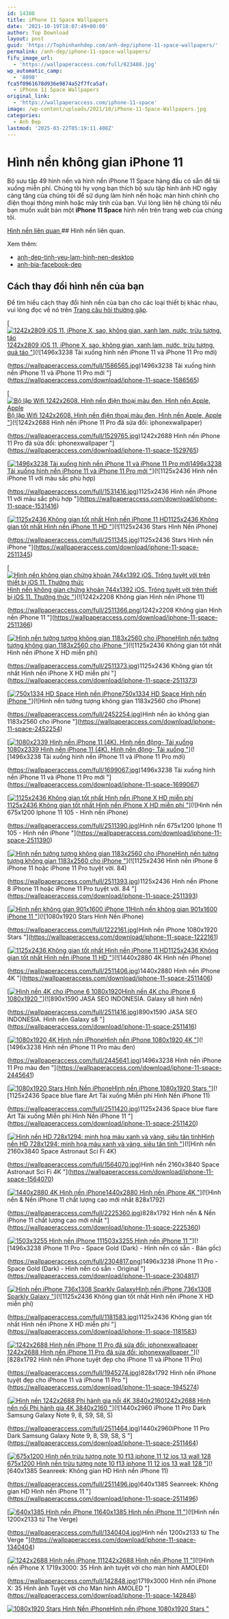 ```yaml
---
id: 14380
title: iPhone 11 Space Wallpapers
date: '2021-10-19T18:07:49+00:00'
author: Top Download
layout: post
guid: 'https://Tophinhanhdep.com/anh-dep/iphone-11-space-wallpapers/'
permalink: /anh-dep/iphone-11-space-wallpapers/
fifu_image_url:
  - 'https://wallpaperaccess.com/full/823488.jpg'
wp_automatic_camp:
  - '8098'
fca5f0961678d936e9874a52f7fca5af:
  - iPhone 11 Space Wallpapers
original_link:
  - 'https://wallpaperaccess.com/iphone-11-space'
image: /wp-content/uploads/2021/10/iPhone-11-Space-Wallpapers.jpg
categories:
  - Ảnh Đẹp
lastmod: '2025-03-22T05:19:11.408Z'
---
```

# Hình nền không gian iPhone 11

Bộ sưu tập 49 hình nền và hình nền iPhone 11 Space hàng đầu có sẵn để tải xuống miễn phí. Chúng tôi hy vọng bạn thích bộ sưu tập hình ảnh HD ngày càng tăng của chúng tôi để sử dụng làm hình nền hoặc màn hình chính cho điện thoại thông minh hoặc máy tính của bạn. Vui lòng liên hệ chúng tôi nếu bạn muốn xuất bản một **iPhone 11 Space** hình nền trên trang web của chúng tôi.

[Hình nền liên quan ](#related) ## Hình nền liên quan.

   
 Xem thêm:

   
- [anh-dep-tinh-yeu-lam-hinh-nen-desktop](https://tophinhanhdep.com/anh-tinh-yeu/anh-dep-tinh-yeu-lam-hinh-nen-desktop/)
- [anh-bia-facebook-dep](https://tophinhanhdep.com/anh-bia/anh-bia-facebook-dep/)

## Cách thay đổi hình nền của bạn

Để tìm hiểu cách thay đổi hình nền của bạn cho các loại thiết bị khác nhau, vui lòng đọc về nó trên [Trang câu hỏi thường gặp](https://tophinhanhdep.com/faq/).

  
[[![1242x2809 iOS 11, iPhone X, sao, không gian, xanh lam, nước, trừu tượng, táo](https://wallpaperaccess.com/full/823488.jpg)1242x2809 iOS 11, iPhone X, sao, không gian, xanh lam, nước, trừu tượng, quả táo "](https://wallpaperaccess.com/download/iphone-11-space-823488)](![1496x3238 Tải xuống hình nền iPhone 11 và iPhone 11 Pro mới)

(https://wallpaperaccess.com/full/1586565.jpg)1496x3238 Tải xuống hình nền iPhone 11 và iPhone 11 Pro mới "](https://wallpaperaccess.com/download/iphone-11-space-1586565)

[[![Bộ lặp Wifi 1242x2608.  Hình nền điện thoại màu đen, Hình nền Apple, Apple](https://wallpaperaccess.com/full/2511317.jpg)Bộ lặp Wifi 1242x2608. Hình nền điện thoại màu đen, Hình nền Apple, Apple "](https://wallpaperaccess.com/download/iphone-11-space-2511317)](![1242x2688 Hình nền iPhone 11 Pro đã sửa đổi: iphonexwallpaper)

(https://wallpaperaccess.com/full/1529765.jpg)1242x2688 Hình nền iPhone 11 Pro đã sửa đổi: iphonexwallpaper "](https://wallpaperaccess.com/download/iphone-11-space-1529765)

[[![1496x3238 Tải xuống hình nền iPhone 11 và iPhone 11 Pro mới](https://wallpaperaccess.com/full/1505886.jpg)1496x3238 Tải xuống hình nền iPhone 11 và iPhone 11 Pro mới "](https://wallpaperaccess.com/download/iphone-11-space-1505886)](![1125x2436 Hình nền iPhone 11 với màu sắc phù hợp)

(https://wallpaperaccess.com/full/1531416.jpg)1125x2436 Hình nền iPhone 11 với màu sắc phù hợp "](https://wallpaperaccess.com/download/iphone-11-space-1531416)

[[![1125x2436 Không gian tốt nhất Hình nền iPhone 11 HD](https://wallpaperaccess.com/full/2511322.jpg)1125x2436 Không gian tốt nhất Hình nền iPhone 11 HD "](https://wallpaperaccess.com/download/iphone-11-space-2511322)](![1125x2436 Stars Hình Nền iPhone)

(https://wallpaperaccess.com/full/2511345.jpg)1125x2436 Stars Hình nền iPhone "](https://wallpaperaccess.com/download/iphone-11-space-2511345)

[[![Hình nền không gian chứng khoán 744x1392 iOS.  Trông tuyệt vời trên thiết bị iOS 11.  Thưởng thức](https://wallpaperaccess.com/full/2511365.jpg)Hình nền không gian chứng khoán 744x1392 iOS. Trông tuyệt vời trên thiết bị iOS 11. Thưởng thức "](https://wallpaperaccess.com/download/iphone-11-space-2511365)](![1242x2208 Không gian Hình nền iPhone 11)

(https://wallpaperaccess.com/full/2511366.png)1242x2208 Không gian Hình nền iPhone 11 "](https://wallpaperaccess.com/download/iphone-11-space-2511366)

[[![Hình nền tưởng tượng không gian 1183x2560 cho iPhone](https://wallpaperaccess.com/full/2511367.jpg)Hình nền tưởng tượng không gian 1183x2560 cho iPhone "](https://wallpaperaccess.com/download/iphone-11-space-2511367)](![1125x2436 Không gian tốt nhất Hình nền iPhone X HD miễn phí)

(https://wallpaperaccess.com/full/2511373.jpg)1125x2436 Không gian tốt nhất Hình nền iPhone X HD miễn phí "](https://wallpaperaccess.com/download/iphone-11-space-2511373)

[[![750x1334 HD Space Hình nền iPhone](https://wallpaperaccess.com/full/1799874.jpg)750x1334 HD Space Hình nền iPhone "](https://wallpaperaccess.com/download/iphone-11-space-1799874)](![Hình nền tưởng tượng không gian 1183x2560 cho iPhone)

(https://wallpaperaccess.com/full/2452254.jpg)Hình nền ảo không gian 1183x2560 cho iPhone "](https://wallpaperaccess.com/download/iphone-11-space-2452254)

[[![1080x2339 Hình nền iPhone 11 (4K).  Hình nền động- Tải xuống](https://wallpaperaccess.com/full/1646836.jpg)1080x2339 Hình nền iPhone 11 (4K). Hình nền động- Tải xuống "](https://wallpaperaccess.com/download/iphone-11-space-1646836)](![1496x3238 Tải xuống hình nền iPhone 11 và iPhone 11 Pro mới)

(https://wallpaperaccess.com/full/1699067.jpg)1496x3238 Tải xuống hình nền iPhone 11 và iPhone 11 Pro mới "](https://wallpaperaccess.com/download/iphone-11-space-1699067)

[[![1125x2436 Không gian tốt nhất Hình nền iPhone X HD miễn phí](https://wallpaperaccess.com/full/2511379.jpg)1125x2436 Không gian tốt nhất Hình nền iPhone X HD miễn phí "](https://wallpaperaccess.com/download/iphone-11-space-2511379)](![Hình nền 675x1200 Iphone 11 105 - Hình nền iPhone)

(https://wallpaperaccess.com/full/2511390.jpg)Hình nền 675x1200 Iphone 11 105 - Hình nền iPhone "](https://wallpaperaccess.com/download/iphone-11-space-2511390)

[[![Hình nền tưởng tượng không gian 1183x2560 cho iPhone](https://wallpaperaccess.com/full/2511392.jpg)Hình nền tưởng tượng không gian 1183x2560 cho iPhone "](https://wallpaperaccess.com/download/iphone-11-space-2511392)](![1125x2436 Hình nền iPhone 8 iPhone 11 hoặc iPhone 11 Pro tuyệt vời.  84)

(https://wallpaperaccess.com/full/2511393.jpg)1125x2436 Hình nền iPhone 8 iPhone 11 hoặc iPhone 11 Pro tuyệt vời. 84 "](https://wallpaperaccess.com/download/iphone-11-space-2511393)

[[![Hình nền không gian 901x1600 iPhone 11](https://wallpaperaccess.com/full/2511398.jpg)Hình nền không gian 901x1600 iPhone 11 "](https://wallpaperaccess.com/download/iphone-11-space-2511398)](![1080x1920 Stars Hình Nền iPhone)

(https://wallpaperaccess.com/full/1222161.jpg)Hình nền iPhone 1080x1920 Stars "](https://wallpaperaccess.com/download/iphone-11-space-1222161)

[[![1125x2436 Không gian tốt nhất Hình nền iPhone 11 HD](https://wallpaperaccess.com/full/2511400.jpg)1125x2436 Không gian tốt nhất Hình nền iPhone 11 HD "](https://wallpaperaccess.com/download/iphone-11-space-2511400)](![1440x2880 4K Hình nền iPhone)

(https://wallpaperaccess.com/full/2511406.jpg)1440x2880 Hình nền iPhone 4K "](https://wallpaperaccess.com/download/iphone-11-space-2511406)

[[![Hình nền 4K cho iPhone 6 1080x1920](https://wallpaperaccess.com/full/12575.jpg)Hình nền 4K cho iPhone 6 1080x1920 "](https://wallpaperaccess.com/download/iphone-11-space-12575)](![890x1590 JASA SEO INDONESIA.  Galaxy s8 hình nền)

(https://wallpaperaccess.com/full/2511416.jpg)890x1590 JASA SEO INDONESIA. Hình nền Galaxy s8 "](https://wallpaperaccess.com/download/iphone-11-space-2511416)

[[![1080x1920 4K Hình nền iPhone](https://wallpaperaccess.com/full/2069866.jpg)Hình nền iPhone 1080x1920 4K "](https://wallpaperaccess.com/download/iphone-11-space-2069866)](![1496x3238 Hình nền iPhone 11 Pro màu đen)

(https://wallpaperaccess.com/full/2445641.jpg)1496x3238 Hình nền iPhone 11 Pro màu đen "](https://wallpaperaccess.com/download/iphone-11-space-2445641)

[[![1080x1920 Stars Hình Nền iPhone](https://wallpaperaccess.com/full/1222331.jpg)Hình nền iPhone 1080x1920 Stars "](https://wallpaperaccess.com/download/iphone-11-space-1222331)](![1125x2436 Space blue flare Art Tải xuống Miễn phí Hình Nền iPhone 11)

(https://wallpaperaccess.com/full/2511420.jpg)1125x2436 Space blue flare Art Tải xuống Miễn phí Hình Nền iPhone 11 "](https://wallpaperaccess.com/download/iphone-11-space-2511420)

[[![Hình nền HD 728x1294: minh họa màu xanh và vàng, siêu tân tinh](https://wallpaperaccess.com/full/2511427.jpg)Hình nền HD 728x1294: minh họa màu xanh và vàng, siêu tân tinh "](https://wallpaperaccess.com/download/iphone-11-space-2511427)](![Hình nền 2160x3840 Space Astronaut Sci Fi 4K)

(https://wallpaperaccess.com/full/1564070.jpg)Hình nền 2160x3840 Space Astronaut Sci Fi 4K "](https://wallpaperaccess.com/download/iphone-11-space-1564070)

[[![1440x2880 4K Hình nền iPhone](https://wallpaperaccess.com/full/2511430.jpg)1440x2880 Hình nền iPhone 4K "](https://wallpaperaccess.com/download/iphone-11-space-2511430)](![Hình nền & Nền iPhone 11 chất lượng cao mới nhất 828x1792)

(https://wallpaperaccess.com/full/2225360.jpg)828x1792 Hình nền &amp; Nền iPhone 11 chất lượng cao mới nhất "](https://wallpaperaccess.com/download/iphone-11-space-2225360)

[[![1503x3255 Hình nền iPhone 11](https://wallpaperaccess.com/full/2069863.png)1503x3255 Hình nền iPhone 11 "](https://wallpaperaccess.com/download/iphone-11-space-2069863)](![1496x3238 iPhone 11 Pro - Space Gold (Dark) - Hình nền có sẵn - Bản gốc)

(https://wallpaperaccess.com/full/2304817.png)1496x3238 iPhone 11 Pro - Space Gold (Dark) - Hình nền có sẵn - Original "](https://wallpaperaccess.com/download/iphone-11-space-2304817)

[[![Hình nền iPhone 736x1308 Sparkly Galaxy](https://wallpaperaccess.com/full/2511439.jpg)Hình nền iPhone 736x1308 Sparkly Galaxy "](https://wallpaperaccess.com/download/iphone-11-space-2511439)](![1125x2436 Không gian tốt nhất Hình nền iPhone X HD miễn phí)

(https://wallpaperaccess.com/full/1181583.jpg)1125x2436 Không gian tốt nhất Hình nền iPhone X HD miễn phí "](https://wallpaperaccess.com/download/iphone-11-space-1181583)

[[![1242x2688 Hình nền iPhone 11 Pro đã sửa đổi: iphonexwallpaper](https://wallpaperaccess.com/full/2225372.jpg)1242x2688 Hình nền iPhone 11 Pro đã sửa đổi: iphonexwallpaper "](https://wallpaperaccess.com/download/iphone-11-space-2225372)](![828x1792 Hình nền iPhone tuyệt đẹp cho iPhone 11 và iPhone 11 Pro)

(https://wallpaperaccess.com/full/1945274.jpg)828x1792 Hình nền iPhone tuyệt đẹp cho iPhone 11 và iPhone 11 Pro "](https://wallpaperaccess.com/download/iphone-11-space-1945274)

[[![Hình nền 1242x2688 Phi hành gia nổi 4K 3840x2160](https://wallpaperaccess.com/full/2511450.jpg)1242x2688 Hình nền nổi Phi hành gia 4K 3840x2160 "](https://wallpaperaccess.com/download/iphone-11-space-2511450)](![1440x2960 ​​iPhone 11 Pro Dark Samsung Galaxy Note 9, 8, S9, S8, S)

(https://wallpaperaccess.com/full/2511464.jpg)1440x2960 ​​iPhone 11 Pro Dark Samsung Galaxy Note 9, 8, S9, S8, S "](https://wallpaperaccess.com/download/iphone-11-space-2511464)

[[![675x1200 Hình nền trừu tượng note 10 f13 iphone 11 12 ios 13 wall 128](https://wallpaperaccess.com/full/2511466.jpg)675x1200 Hình nền trừu tượng note 10 f13 iphone 11 12 ios 13 wall 128 "](https://wallpaperaccess.com/download/iphone-11-space-2511466)](![640x1385 Seanreek: Không gian HD Hình nền iPhone 11)

(https://wallpaperaccess.com/full/2511496.jpg)640x1385 Seanreek: Không gian HD Hình nền iPhone 11 "](https://wallpaperaccess.com/download/iphone-11-space-2511496)

[[![640x1385 Hình nền iPhone 11](https://wallpaperaccess.com/full/2158787.jpg)640x1385 Hình nền iPhone 11 "](https://wallpaperaccess.com/download/iphone-11-space-2158787)](![Hình nền 1200x2133 từ The Verge)

(https://wallpaperaccess.com/full/1340404.jpg)Hình nền 1200x2133 từ The Verge "](https://wallpaperaccess.com/download/iphone-11-space-1340404)

[[![1242x2688 Hình nền iPhone 11](https://wallpaperaccess.com/full/2511500.jpg)1242x2688 Hình nền iPhone 11 "](https://wallpaperaccess.com/download/iphone-11-space-2511500)](![Hình nền iPhone X 1719x3000: 35 Hình ảnh tuyệt vời cho màn hình AMOLED)

(https://wallpaperaccess.com/full/142848.jpg)1719x3000 Hình nền iPhone X: 35 Hình ảnh Tuyệt vời cho Màn hình AMOLED "](https://wallpaperaccess.com/download/iphone-11-space-142848)

[![1080x1920 Stars Hình Nền iPhone](https://wallpaperaccess.com/full/1181594.jpg)Hình nền iPhone 1080x1920 Stars "](https://wallpaperaccess.com/download/iphone-11-space-1181594)
